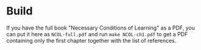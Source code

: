 # Build

If you have the full book "Necessary Conditions of Learning" as a PDF, you can 
put it here as `NCOL-full.pdf` and run `make NCOL-ch1.pdf` to get a PDF 
containing only the first chapter together with the list of references.
